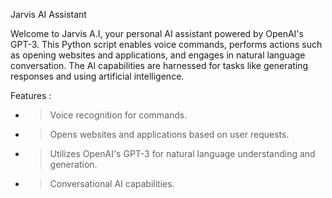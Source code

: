 Jarvis AI Assistant

Welcome to Jarvis A.I, your personal AI assistant powered by OpenAI's GPT-3. This Python script enables voice commands, performs actions such as opening websites and applications, and engages in natural language conversation. The AI capabilities are harnessed for tasks like generating responses and using artificial intelligence.

Features :

 - > Voice recognition for commands.
 - > Opens websites and applications based on user requests.
 - > Utilizes OpenAI's GPT-3 for natural language understanding and generation.
 - > Conversational AI capabilities.
